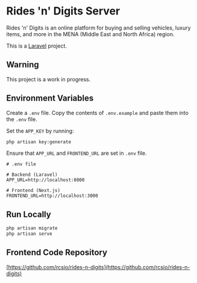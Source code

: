 # Rides 'n' Digits Server

Rides 'n' Digits is an online platform for buying and selling vehicles, luxury items, and more in the MENA (Middle East and North Africa) region.

This is a [Laravel](https://laravel.com/) project.

## Warning

This project is a work in progress.

## Environment Variables

Create a `.env` file. Copy the contents of `.env.example` and paste them into the `.env` file.

Set the `APP_KEY` by running:

```bash
php artisan key:generate
```

Ensure that `APP_URL` and `FRONTEND_URL` are set in `.env` file.

```text
# .env file

# Backend (Laravel)
APP_URL=http://localhost:8000

# Frontend (Next.js)
FRONTEND_URL=http://localhost:3000
```

## Run Locally

```bash
php artisan migrate
php artisan serve
```

## Frontend Code Repository

[https://github.com/rcsio/rides-n-digits](https://github.com/rcsio/rides-n-digits)
